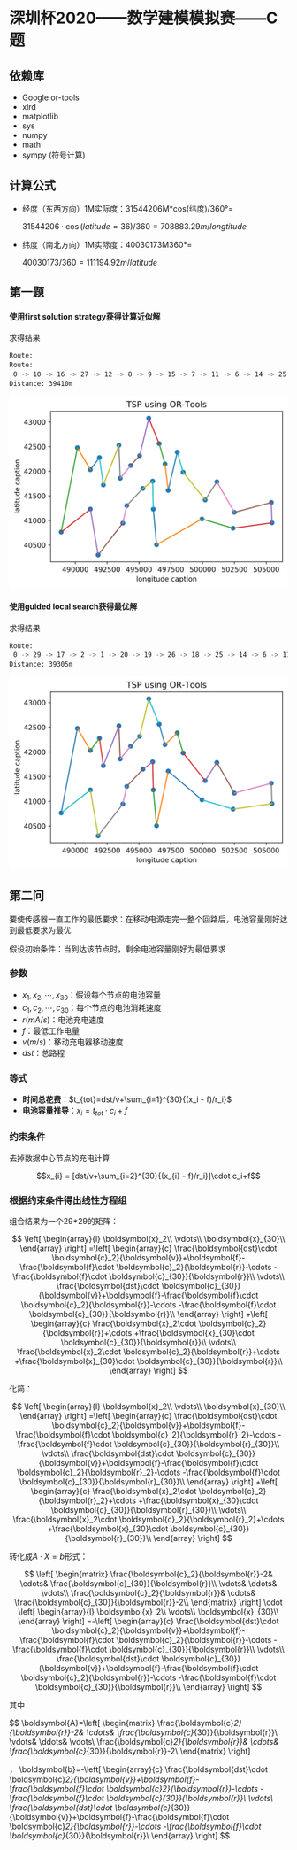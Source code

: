 <!--
 * @Author: your name
 * @Date: 2020-07-23 10:35:16
 * @LastEditTime: 2020-07-24 19:45:05
 * @LastEditors: Please set LastEditors
 * @Description: In User Settings Edit
 * @FilePath: \szcup2020_simulation\README.md
--> 


深圳杯2020——数学建模模拟赛——C题
====

## 依赖库
- Google or-tools
- xlrd
- matplotlib
- sys
- numpy
- math
- sympy (符号计算)
## 计算公式
- 经度（东西方向）1M实际度：31544206M*cos(纬度)/360°=
  
  $31544206\cdot\cos(latitude=36)/360 = 708883.29m/longtitude$

- 纬度（南北方向）1M实际度：40030173M360°=

  $40030173/360 = 111194.92m/latitude$

## 第一题

#### 使用first solution strategy获得计算近似解
求得结果
```bash
Route:
Route:
 0 -> 10 -> 16 -> 27 -> 12 -> 8 -> 9 -> 15 -> 7 -> 11 -> 6 -> 14 -> 25 -> 18 -> 26 -> 19 -> 20 -> 1 -> 2 -> 17 -> 29 -> 21 -> 23 -> 24 -> 28 -> 22 -> 3 -> 4 -> 5 -> 13 -> 0
Distance: 39410m
```
![](img/1/local_shortest.svg)
#### 使用guided local search获得最优解
求得结果
```bash
Route:
 0 -> 29 -> 17 -> 2 -> 1 -> 20 -> 19 -> 26 -> 18 -> 25 -> 14 -> 6 -> 11 -> 7 -> 15 -> 9 -> 8 -> 12 -> 27 -> 16 -> 10 -> 13 -> 5 -> 4 -> 3 -> 22 -> 28 -> 24 -> 23 -> 21 -> 0
Distance: 39305m
```
![](img/1/global_shortest.svg)

## 第二问

要使传感器一直工作的最低要求：在移动电源走完一整个回路后，电池容量刚好达到最低要求为最优

假设初始条件：当到达该节点时，剩余电池容量刚好为最低要求

### 参数
  
- $x_1,x_2,\cdots,x_{30}$：假设每个节点的电池容量
- $c_1,c_2,\cdots,c_{30}$：每个节点的电池消耗速度
- $r(mA/s)$：电池充电速度
- $f$：最低工作电量
- $v(m/s)$：移动充电器移动速度
- $dst$：总路程

### 等式
- **时间总花费**：$t_{tot}=dst/v+\sum_{i=1}^{30}{(x_i - f)/r_i}$
- **电池容量推导**：$x_i=t_{tot}\cdot c_i+f$

### 约束条件
去掉数据中心节点的充电计算

$$x_{i} = [dst/v+\sum_{i=2}^{30}{(x_{i} - f)/r_i}]\cdot c_i+f$$

### 根据约束条件得出线性方程组
组合结果为一个29*29的矩阵：

$$
\left[ \begin{array}{l}
	\boldsymbol{x}_2\\
	\vdots\\
	\boldsymbol{x}_{30}\\
\end{array} \right] =\left[ \begin{array}{c}
	\frac{\boldsymbol{dst}\cdot \boldsymbol{c}_2}{\boldsymbol{v}}+\boldsymbol{f}-\frac{\boldsymbol{f}\cdot \boldsymbol{c}_2}{\boldsymbol{r}}-\cdots -\frac{\boldsymbol{f}\cdot \boldsymbol{c}_{30}}{\boldsymbol{r}}\\
	\vdots\\
	\frac{\boldsymbol{dst}\cdot \boldsymbol{c}_{30}}{\boldsymbol{v}}+\boldsymbol{f}-\frac{\boldsymbol{f}\cdot \boldsymbol{c}_2}{\boldsymbol{r}}-\cdots -\frac{\boldsymbol{f}\cdot \boldsymbol{c}_{30}}{\boldsymbol{r}}\\
\end{array} \right] +\left[ \begin{array}{c}
	\frac{\boldsymbol{x}_2\cdot \boldsymbol{c}_2}{\boldsymbol{r}}+\cdots +\frac{\boldsymbol{x}_{30}\cdot \boldsymbol{c}_{30}}{\boldsymbol{r}}\\
	\vdots\\
	\frac{\boldsymbol{x}_2\cdot \boldsymbol{c}_2}{\boldsymbol{r}}+\cdots +\frac{\boldsymbol{x}_{30}\cdot \boldsymbol{c}_{30}}{\boldsymbol{r}}\\
\end{array} \right] 
$$


化简：

$$
\left[ \begin{array}{l}
	\boldsymbol{x}_2\\
	\vdots\\
	\boldsymbol{x}_{30}\\
\end{array} \right] =\left[ \begin{array}{c}
	\frac{\boldsymbol{dst}\cdot \boldsymbol{c}_2}{\boldsymbol{v}}+\boldsymbol{f}-\frac{\boldsymbol{f}\cdot \boldsymbol{c}_2}{\boldsymbol{r}_2}-\cdots -\frac{\boldsymbol{f}\cdot \boldsymbol{c}_{30}}{\boldsymbol{r}_{30}}\\
	\vdots\\
	\frac{\boldsymbol{dst}\cdot \boldsymbol{c}_{30}}{\boldsymbol{v}}+\boldsymbol{f}-\frac{\boldsymbol{f}\cdot \boldsymbol{c}_2}{\boldsymbol{r}_2}-\cdots -\frac{\boldsymbol{f}\cdot \boldsymbol{c}_{30}}{\boldsymbol{r}_{30}}\\
\end{array} \right] +\left[ \begin{array}{c}
	\frac{\boldsymbol{x}_2\cdot \boldsymbol{c}_2}{\boldsymbol{r}_2}+\cdots +\frac{\boldsymbol{x}_{30}\cdot \boldsymbol{c}_{30}}{\boldsymbol{r}_{30}}\\
	\vdots\\
	\frac{\boldsymbol{x}_2\cdot \boldsymbol{c}_2}{\boldsymbol{r}_2}+\cdots +\frac{\boldsymbol{x}_{30}\cdot \boldsymbol{c}_{30}}{\boldsymbol{r}_{30}}\\
\end{array} \right] 
$$

转化成$A\cdot X = b$形式：

$$
\left[ \begin{matrix}
	\frac{\boldsymbol{c}_2}{\boldsymbol{r}}-2&		\cdots&		\frac{\boldsymbol{c}_{30}}{\boldsymbol{r}}\\
	\vdots&		\ddots&		\vdots\\
	\frac{\boldsymbol{c}_2}{\boldsymbol{r}}&		\cdots&		\frac{\boldsymbol{c}_{30}}{\boldsymbol{r}}-2\\
\end{matrix} \right] \cdot \left[ \begin{array}{l}
	\boldsymbol{x}_2\\
	\vdots\\
	\boldsymbol{x}_{30}\\
\end{array} \right] =-\left[ \begin{array}{c}
	\frac{\boldsymbol{dst}\cdot \boldsymbol{c}_2}{\boldsymbol{v}}+\boldsymbol{f}-\frac{\boldsymbol{f}\cdot \boldsymbol{c}_2}{\boldsymbol{r}}-\cdots -\frac{\boldsymbol{f}\cdot \boldsymbol{c}_{30}}{\boldsymbol{r}}\\
	\vdots\\
	\frac{\boldsymbol{dst}\cdot \boldsymbol{c}_{30}}{\boldsymbol{v}}+\boldsymbol{f}-\frac{\boldsymbol{f}\cdot \boldsymbol{c}_2}{\boldsymbol{r}}-\cdots -\frac{\boldsymbol{f}\cdot \boldsymbol{c}_{30}}{\boldsymbol{r}}\\
\end{array} \right] 
$$


其中 


$$
\boldsymbol{A}=\left[ \begin{matrix}
	\frac{\boldsymbol{c}_2}{\boldsymbol{r}}-2&		\cdots&		\frac{\boldsymbol{c}_{30}}{\boldsymbol{r}}\\
	\vdots&		\ddots&		\vdots\\
	\frac{\boldsymbol{c}_2}{\boldsymbol{r}}&		\cdots&		\frac{\boldsymbol{c}_{30}}{\boldsymbol{r}}-2\\
\end{matrix} \right] 

，
\boldsymbol{b}=-\left[ \begin{array}{c}
	\frac{\boldsymbol{dst}\cdot \boldsymbol{c}_2}{\boldsymbol{v}}+\boldsymbol{f}-\frac{\boldsymbol{f}\cdot \boldsymbol{c}_2}{\boldsymbol{r}}-\cdots -\frac{\boldsymbol{f}\cdot \boldsymbol{c}_{30}}{\boldsymbol{r}}\\
	\vdots\\
	\frac{\boldsymbol{dst}\cdot \boldsymbol{c}_{30}}{\boldsymbol{v}}+\boldsymbol{f}-\frac{\boldsymbol{f}\cdot \boldsymbol{c}_2}{\boldsymbol{r}}-\cdots -\frac{\boldsymbol{f}\cdot \boldsymbol{c}_{30}}{\boldsymbol{r}}\\
\end{array} \right] 
$$
